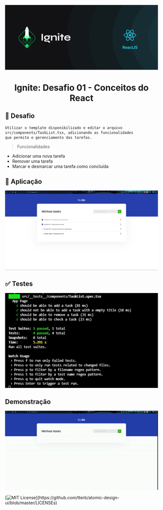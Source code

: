 <img alt="ignit" src="images/ignite.png" />
<h1 align="center">Ignite: Desafio 01 - Conceitos do React</h1>

## :bookmark_tabs: Desafio

    Utilizar o template disponibilizado e editar o arquivo src/components/TaskList.tsx, adicionando as funcionalidades 
    que permita o gerenciamento das tarefas. 
    
 > Funcionalidades 
  - Adicionar uma nova tarefa
  - Remover uma tarefa
  - Marcar e desmarcar uma tarefa como concluída
  
## :sparkler: Aplicação
<img alt="ignit" src="images/front.JPG" />

## :white_check_mark: Testes
<img alt="ignit" src="images/test.JPG" />

## Demonstração
<img alt="ignit" src="images/desafio_01_gif.gif" />

   
[![MIT License](https://img.shields.io/apm/l/atomic-design-ui.svg?)](https://github.com/tterb/atomic-design-ui/blob/master/LICENSEs)
